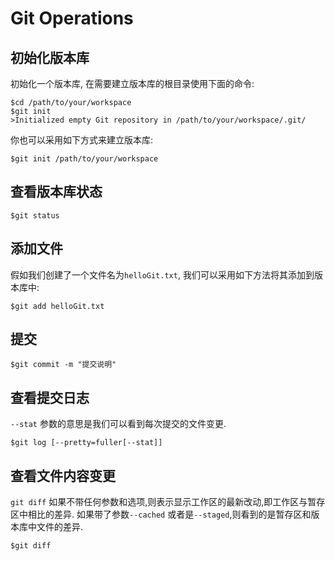 # Git Operations

## 初始化版本库

初始化一个版本库, 在需要建立版本库的根目录使用下面的命令:
```git
$cd /path/to/your/workspace
$git init
>Initialized empty Git repository in /path/to/your/workspace/.git/
```

你也可以采用如下方式来建立版本库:

```git
$git init /path/to/your/workspace 
```

## 查看版本库状态

```git
$git status
```

## 添加文件

假如我们创建了一个文件名为`helloGit.txt`,
我们可以采用如下方法将其添加到版本库中:
```git
$git add helloGit.txt
```

## 提交

```git
$git commit -m "提交说明"
```

## 查看提交日志

`--stat` 参数的意思是我们可以看到每次提交的文件变更.
```git
$git log [--pretty=fuller[--stat]]
```

## 查看文件内容变更

`git diff`
如果不带任何参数和选项,则表示显示工作区的最新改动,即工作区与暂存区中相比的差异.
如果带了参数`--cached` 或者是`--staged`,则看到的是暂存区和版本库中文件的差异.
```git
$git diff
```
